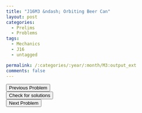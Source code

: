 ```yaml
---
title: "J16M3 &ndash; Orbiting Beer Can"
layout: post
categories:
  - Prelims
  - Problems
tags:
  - Mechanics
  - J16
  - untagged

permalink: /:categories/:year/:month/M3:output_ext
comments: false
---
```

<object data="2016J3M.pdf" type="application/pdf" width="100%" height="500"></object>

<div class='navbar'>
	<div float='left'><button onclick="window.location='M2.html'" >Previous Problem</button></div>
	<div float='center'><button onclick="window.location='https://princetonprelim.com/prelim/34/'">Check for solutions</button></div>
	<div float='right'><button onclick="window.location='E1.html'" > Next Problem</button></div>
</div>
